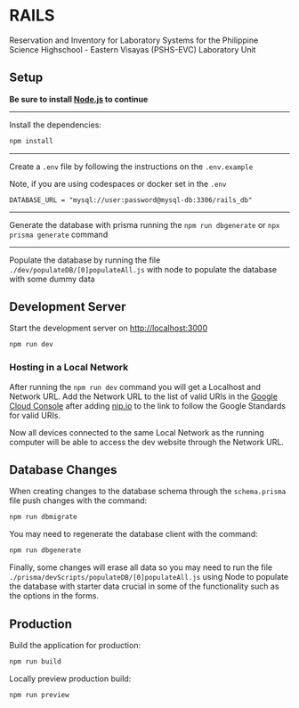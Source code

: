 # RAILS

Reservation and Inventory for Laboratory Systems for the Philippine Science Highschool - Eastern Visayas (PSHS-EVC) Laboratory Unit 


## Setup

**Be sure to install [Node.js](https://nodejs.org/en/download/) to continue**

---

Install the dependencies:

```bash
npm install
```
<hr>

Create a `.env` file by following the instructions on the `.env.example`

Note, if you are using codespaces or docker set in the `.env`

```
DATABASE_URL = "mysql://user:password@mysql-db:3306/rails_db"
```
<hr>

Generate the database with prisma running the `npm run dbgenerate` or `npx prisma generate` command
<hr>

Populate the database by running the file ```./dev/populateDB/[0]populateAll.js``` with node to populate the database with some dummy data

## Development Server
Start the development server on [http://localhost:3000](http://localhost:3000)

```bash
npm run dev
```
### Hosting in a Local Network
After running the ``npm run dev`` command you will get a Localhost and Network URL. Add the Network URL to the list of valid URIs in the [Google Cloud Console](https://console.cloud.google.com/apis/credentials/oauthclient/519080737068-9mbu298l9aklt6fi3ospc6aef4q6grhk.apps.googleusercontent.com?authuser=3&project=rails-382915) after adding [nip.io](https://github.com/exentriquesolutions/nip.io) to the link to follow the Google Standards for valid URIs.

Now all devices connected to the same Local Network as the running computer will be able to access the dev website through the Network URL.
## Database Changes
When creating changes to the database schema through the ```schema.prisma``` file push changes with the command:
```bash
npm run dbmigrate
```
You may need to regenerate the database client with the command:
```bash
npm run dbgenerate
```
Finally, some changes will erase all data so you may need to run the file ```./prisma/devScripts/populateDB/[0]populateAll.js``` using Node to populate the database with starter data crucial in some of the functionality such as the options in the forms.

## Production

Build the application for production:

```bash
npm run build
```

Locally preview production build:

```bash
npm run preview
```

